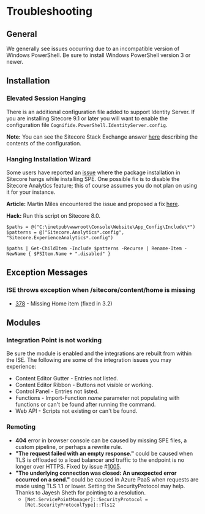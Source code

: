 # Troubleshooting

## General

We generally see issues occurring due to an incompatible version of Windows PowerShell. Be sure to install Windows PowerShell version 3 or newer.

## Installation

### Elevated Session Hanging

There is an additional configuration file added to support Identity Server. If you are installing Sitecore 9.1 or later you will want to enable the configuration file `Cognifide.PowerShell.IdentityServer.config`.

**Note:** You can see the Sitecore Stack Exchange answer [here](https://sitecore.stackexchange.com/questions/17984/unable-to-elevate-console-in-9-1-azure-paas/18775#18775) describing the contents of the configuration.

### Hanging Installation Wizard

Some users have reported an [issue](https://github.com/SitecorePowerShell/Console/issues/404) where the package installation in Sitecore hangs while installing SPE. One possible fix is to disable the Sitecore Analytics feature; this of course assumes you do not plan on using it for your instance.

**Article:** Martin Miles encountered the issue and proposed a fix [here](https://github.com/SitecorePowerShell/Book/tree/5daee3160885dadd7031fee723dccf12a33abd7b/[https:/blog.martinmiles.net/post/sitecore-8-re-indexing-errors-out-and-module-installation-never-ends-without-mongodb-running]/README.md).

**Hack:**  Run this script on Sitecore 8.0.

```text
$paths = @("C:\inetpub\wwwroot\Console\Website\App_Config\Include\*")
$patterns = @("Sitecore.Analytics*.config", "Sitecore.ExperienceAnalytics*.config")

$paths | Get-ChildItem -Include $patterns -Recurse | Rename-Item -NewName { $PSItem.Name + ".disabled" }
```

## Exception Messages

### ISE throws exception when /sitecore/content/home is missing

* [378](https://github.com/SitecorePowerShell/Console/issues/378) - Missing Home item \(fixed in 3.2\)

## Modules

### Integration Point is not working

Be sure the module is enabled and the integrations are rebuilt from within the ISE. The following are some of the integration issues you may experience:

* Content Editor Gutter - Entries not listed.
* Content Editor Ribbon - Buttons not visible or working.
* Control Panel - Entries not listed.
* Functions - Import-Function _name_ parameter not populating with functions or can't be found after running the command.
* Web API - Scripts not existing or can't be found.

### Remoting

* **404** error in browser console can be caused by missing SPE files, a custom pipeline, or perhaps a rewrite rule.
* **"The request failed with an empty response."** could be caused when TLS is offloaded to a load balancer and traffic to the endpoint is no longer over HTTPS. Fixed by issue \#[1005](https://github.com/SitecorePowerShell/Console/issues/1005).
* **"The underlying connection was closed: An unexpected error occurred on a send."** could be caused in Azure PaaS when requests are made using TLS 1.1 or lower. Setting the SecurityProtocol may help. Thanks to Jayesh Sheth for pointing to a resolution.
  * `[Net.ServicePointManager]::SecurityProtocol = [Net.SecurityProtocolType]::Tls12`



